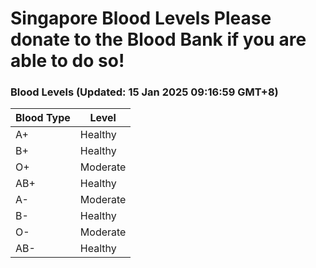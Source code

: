 Singapore Blood Levels
 Please donate to the Blood Bank if you are able to do so!
================================================================================================================================

### Blood Levels (Updated: 15 Jan 2025 09:16:59 GMT+8)
| Blood Type | Level     |
|------------|-----------|
| A+     | Healthy |
| B+     | Healthy |
| O+     | Moderate |
| AB+     | Healthy |
| A-     | Moderate |
| B-     | Healthy |
| O-     | Moderate |
| AB-     | Healthy |
